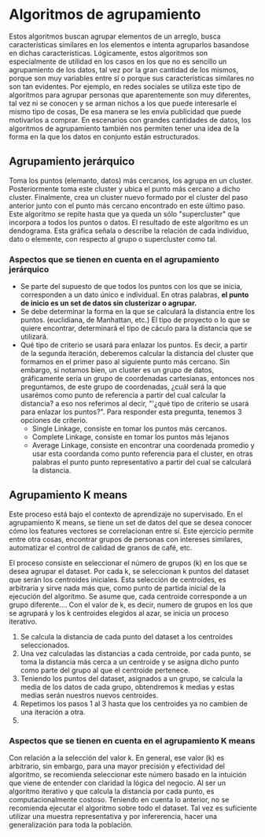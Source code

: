 # Algoritmos de agrupamiento

Estos algoritmos buscan agrupar elementos de un arreglo, busca características similares en los elementos e intenta agruparlos basandose en dichas características.
Lógicamente, estos algoritmos son especialmente de utilidad en los casos en los que no es sencillo un agrupamiento de los datos, tal vez por la gran cantidad de los mismos, porque son muy variables entre sí o porque sus características similares no son tan evidentes.
Por ejemplo, en redes sociales se utiliza este tipo de algoritmos para agrupar personas que aparentemente son muy diferentes, tal vez ni se conocen y se arman nichos a los que puede interesarle el mismo tipo de cosas, De esa manera se les envía publicidad que puede motivarlos a comprar. 
En escenarios con grandes cantidades de datos, los algoritmos de agrupamiento también nos permiten tener una idea de la forma en la que los datos en conjunto están estructurados.
## Agrupamiento jerárquico
Toma los puntos (elemanto, datos) más cercanos, los agrupa en un cluster. Posteriormente toma este cluster y ubica el punto más cercano a dicho cluster. Finalmente, crea un cluster nuevo formado por el cluster del paso anterior junto con el punto más cercano encontrado en este último paso. Este algoritmo se repite hasta que ya queda un sólo "supercluster" que incorpora a todos los puntos o datos.
El resultado de este algoritmo es un dendograma. Esta gráfica señala o describe la relación de cada individuo, dato o elemente, con respecto al grupo o supercluster como tal.

### Aspectos que se tienen en cuenta en el agrupamiento jerárquico

 - Se parte del supuesto de que todos los puntos con los que se inicia, corresponden a un dato único e individual. En otras palabras, **el punto de inicio es un set de datos sin clusterizar o agrupar.**
 - Se debe determinar la forma en la que se calculará la distancia entre los puntos. (euclidiana, de Manhattan, etc.) El tipo de proyecto o lo que se quiere encontrar, determinará el tipo de cáculo para la distancia que se utilizará.
 - Qué tipo de criterio se usará para enlazar los puntos. Es decir, a partir de la segunda iteración, deberemos calcular la distancia del cluster que formamos en el primer paso al siguiente punto más cercano. Sin embargo, si notamos bien, un cluster es un grupo de datos, gráficamente sería un grupo de coordenadas cartesianas, entonces nos preguntamos, de este grupo de coordenadas, ¿cuál será la que usarémos como punto de referencia a partir del cual calcular la distancia? a eso nos referimos al decir, "'¿qué tipo de criterio se usará para enlazar los puntos?". Para responder esta pregunta, tenemos 3 opciones de criterio.
	 - Single Linkage, consiste en tomar los puntos más cercanos.
	 - Complete Linkage, consiste en tomar los puntos más lejanos
	 - Average Linkage, consiste en encontrar una coordenada promedio y usar esta coordanda como punto referencia para el cluster, en otras palabras el punto punto representativo a partir del cual se calculará la distancia.

## Agrupamiento K means
Este proceso está bajo el contexto de aprendizaje no supervisado. En el agrupamiento K means, se tiene un set de datos del que se desea conocer cómo los features vectores se correlacionan entre sí. Este ejercicio permite entre otra cosas, encontrar grupos de personas con intereses similares, automatizar el control de calidad de granos de café, etc.

El proceso consiste en seleccionar el número de grupos (k) en los que se desea agrupar el dataset. 
Por cada k, se seleccionan k puntos del dataset que serán los centroides iniciales. Esta selección de centroides, es arbitraria y sirve nada más que, como punto de partida inicial de la ejecución del algoritmo. Se asume que, cada centroide corresponde a un grupo diferente....
Con el valor de k, es decir,  numero de grupos en los que se agrupará y los k centroides elegidos al azar, se inicia un proceso iterativo. 

 1. Se calcula la distancia de cada punto del dataset a los centroides seleccionados.
 2. Una vez calculadas las distancias a cada centroide, por cada punto, se toma la distancia más cerca  a un centroide y se asigna dicho punto como parte del grupo al que el centroide pertenece.
 3. Teniendo los puntos del dataset, asignados a un grupo, se calcula la media de los datos de cada grupo, obtendremos k medias y estas medias serán nuestros nuevos centroides.
 4. Repetimos los pasos 1 al 3 hasta que los centroides ya no cambien de una iteración a otra.
 5. 
### Aspectos que se tienen en cuenta en el agrupamiento K means
Con relación a la selección del valor k. En general, ese valor (k) es arbitrario, sin embargo, para una mayor precisión y efectividad del algoritmo, se recomienda seleccionar este número basado en la intuición que viene de entender con claridad la lógica del negocio.
Al ser un algoritmo iterativo y que calcula la distancia por cada punto, es computacionalmente costoso. Teniendo en cuenta lo anterior, no se recomienda ejecutar el algoritmo sobre todo el dataset. Tal vez es suficiente utilizar una muestra representativa y por infererencia, hacer una generalización para toda la población.
<!--stackedit_data:
eyJoaXN0b3J5IjpbLTIwOTE5NTc0LC01NzAxMzA4ODMsOTQyNj
Q5OTA2LDczNzYzNDgzMV19
-->